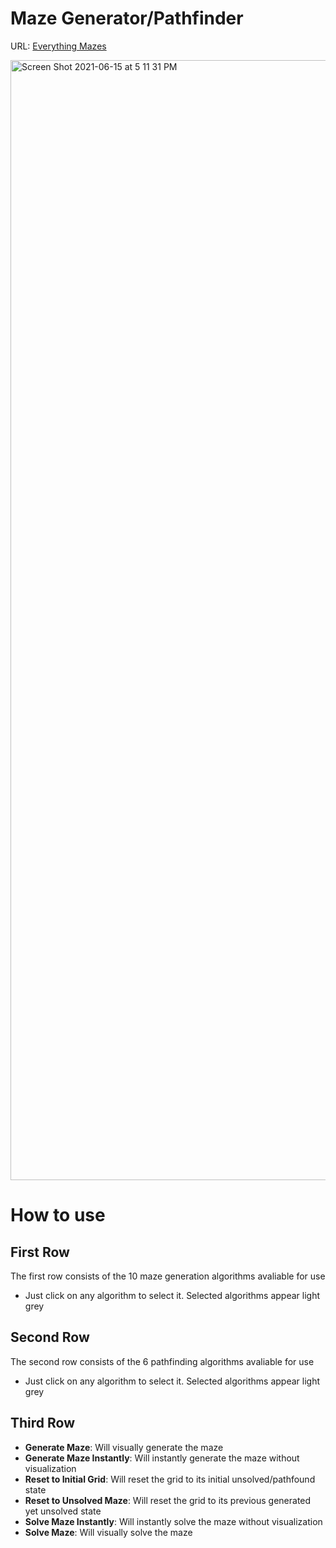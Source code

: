 # Maze Generator/Pathfinder
URL: [Everything Mazes](everythingmazes.netlify.app)

<img width="1792" alt="Screen Shot 2021-06-15 at 5 11 31 PM" src="https://user-images.githubusercontent.com/79027434/122136450-24f49100-ce08-11eb-84f7-4571d033389e.png">

# How to use
## First Row

The first row consists of the 10 maze generation algorithms avaliable for use
* Just click on any algorithm to select it. Selected algorithms appear light grey

## Second Row 

The second row consists of the 6 pathfinding algorithms avaliable for use
* Just click on any algorithm to select it. Selected algorithms appear light grey

## Third Row
* **Generate Maze**: Will visually generate the maze
* **Generate Maze Instantly**: Will instantly generate the maze without visualization
* **Reset to Initial Grid**: Will reset the grid to its initial unsolved/pathfound state
* **Reset to Unsolved Maze**: Will reset the grid to its previous generated yet unsolved state
* **Solve Maze Instantly**: Will instantly solve the maze without visualization
* **Solve Maze**: Will visually solve the maze



